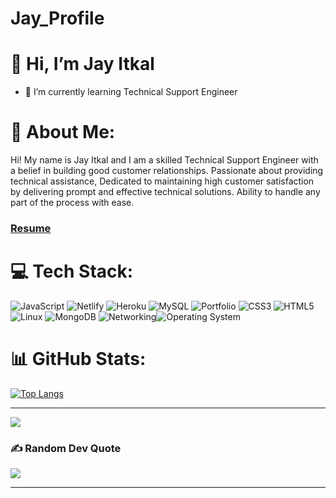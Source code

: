 # Jay_Profile
# 👋 Hi, I’m Jay Itkal

- 🌱 I’m currently learning Technical Support Engineer


# 💫 About Me:
<p>Hi! My name is <span> Jay Itkal </span> and I am a skilled Technical Support Engineer with a belief in building good customer relationships. Passionate about providing technical assistance, Dedicated to maintaining high customer satisfaction by delivering prompt and effective technical solutions. Ability to handle any part of the process with ease.
 
 <h3>
  <a href="(https://drive.google.com/file/d/1Z9aE65JESktgb6J8Np52rd48xyNXtVJ5/view?usp=share_link)" target="_blank"> Resume </a>
</h3>
 
# 💻 Tech Stack:
![JavaScript](https://img.shields.io/badge/javascript-%23323330.svg?style=for-the-badge&logo=javascript&logoColor=%23F7DF1E) ![Netlify](https://img.shields.io/badge/netlify-%23000000.svg?style=for-the-badge&logo=netlify&logoColor=#00C7B7) ![Heroku](https://img.shields.io/badge/heroku-%23430098.svg?style=for-the-badge&logo=heroku&logoColor=white) ![MySQL](https://img.shields.io/badge/mysql-%2300f.svg?style=for-the-badge&logo=mysql&logoColor=white) ![Portfolio](https://img.shields.io/badge/Portfolio-%23000000.svg?style=for-the-badge&logo=firefox&logoColor=#FF7139) ![CSS3](https://img.shields.io/badge/css3-%231572B6.svg?style=for-the-badge&logo=css3&logoColor=white) ![HTML5](https://img.shields.io/badge/html5-%23E34F26.svg?style=for-the-badge&logo=html5&logoColor=white) ![Linux](https://img.shields.io/badge/-Linux-green?style=for-the-badge&logo=Linux5&logoColor=white) ![MongoDB](https://img.shields.io/badge/-MongoDB-orange?style=for-the-badge&logo=MongoDB5&logoColor=white)
![Networking](https://img.shields.io/badge/-Networking-blue?style=for-the-badge&logo=NetworkingDB5&logoColor=white)![Operating System](https://img.shields.io/badge/-operating%20system%20-lightgrey?style=for-the-badge&logo=OperatingSystemDB5&logoColor=white)

# 📊 GitHub Stats:

[![Top Langs](https://github-readme-stats.vercel.app/api/top-langs/?username=Jay1631&layout=compact&theme=vision-friendly-dark)](https://github.com/anuraghazra/github-readme-stats)

---
[![](https://visitcount.itsvg.in/api?id=Jay1631&icon=0&color=0)](https://visitcount.itsvg.in)

<!-- Proudly created with GPRM ( https://gprm.itsvg.in ) -->

### ✍ Random Dev Quote
![](https://quotes-github-readme.vercel.app/api?type=horizontal&theme=radical)


---


<!-- Proudly created with GPRM ( https://gprm.itsvg.in ) -->

